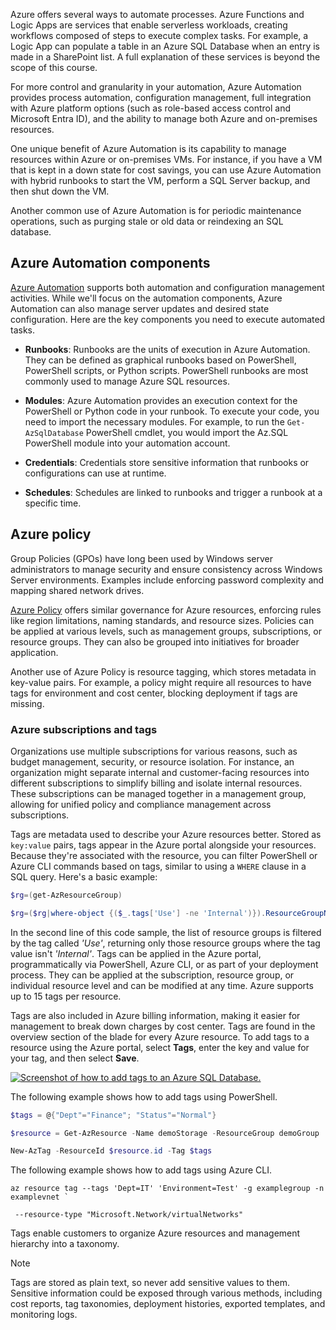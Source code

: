 Azure offers several ways to automate processes. Azure Functions and Logic Apps are services that enable serverless workloads, creating workflows composed of steps to execute complex tasks. For example, a Logic App can populate a table in an Azure SQL Database when an entry is made in a SharePoint list. A full explanation of these services is beyond the scope of this course.

For more control and granularity in your automation, Azure Automation provides process automation, configuration management, full integration with Azure platform options (such as role-based access control and Microsoft Entra ID), and the ability to manage both Azure and on-premises resources.

One unique benefit of Azure Automation is its capability to manage resources within Azure or on-premises VMs. For instance, if you have a VM that is kept in a down state for cost savings, you can use Azure Automation with hybrid runbooks to start the VM, perform a SQL Server backup, and then shut down the VM.

Another common use of Azure Automation is for periodic maintenance operations, such as purging stale or old data or reindexing an SQL database.

## Azure Automation components

[Azure Automation](/azure/automation/overview?azure-portal=true) supports both automation and configuration management activities. While we'll focus on the automation components, Azure Automation can also manage server updates and desired state configuration. Here are the key components you need to execute automated tasks.

- **Runbooks**: Runbooks are the units of execution in Azure Automation. They can be defined as graphical runbooks based on PowerShell, PowerShell scripts, or Python scripts. PowerShell runbooks are most commonly used to manage Azure SQL resources.

- **Modules**: Azure Automation provides an execution context for the PowerShell or Python code in your runbook. To execute your code, you need to import the necessary modules. For example, to run the `Get-AzSqlDatabase` PowerShell cmdlet, you would import the Az.SQL PowerShell module into your automation account.

- **Credentials**: Credentials store sensitive information that runbooks or configurations can use at runtime.

- **Schedules**: Schedules are linked to runbooks and trigger a runbook at a specific time.

## Azure policy

Group Policies (GPOs) have long been used by Windows server administrators to manage security and ensure consistency across Windows Server environments. Examples include enforcing password complexity and mapping shared network drives.

[Azure Policy](/azure/governance/policy/overview?azure-portal=true) offers similar governance for Azure resources, enforcing rules like region limitations, naming standards, and resource sizes. Policies can be applied at various levels, such as management groups, subscriptions, or resource groups. They can also be grouped into initiatives for broader application.

Another use of Azure Policy is resource tagging, which stores metadata in key-value pairs. For example, a policy might require all resources to have tags for environment and cost center, blocking deployment if tags are missing.

### Azure subscriptions and tags

Organizations use multiple subscriptions for various reasons, such as budget management, security, or resource isolation. For instance, an organization might separate internal and customer-facing resources into different subscriptions to simplify billing and isolate internal resources. These subscriptions can be managed together in a management group, allowing for unified policy and compliance management across subscriptions.

Tags are metadata used to describe your Azure resources better. Stored as `key:value` pairs, tags appear in the Azure portal alongside your resources. Because they're associated with the resource, you can filter PowerShell or Azure CLI commands based on tags, similar to using a `WHERE` clause in a SQL query. Here's a basic example:

```powershell
$rg=(get-AzResourceGroup)

$rg=($rg|where-object {($_.tags['Use'] -ne 'Internal')}).ResourceGroupName
```

In the second line of this code sample, the list of resource groups is filtered by the tag called *'Use'*, returning only those resource groups where the tag value isn't *'Internal'*. Tags can be applied in the Azure portal, programmatically via PowerShell, Azure CLI, or as part of your deployment process. They can be applied at the subscription, resource group, or individual resource level and can be modified at any time. Azure supports up to 15 tags per resource.

Tags are also included in Azure billing information, making it easier for management to break down charges by cost center. Tags are found in the overview section of the blade for every Azure resource. To add tags to a resource using the Azure portal, select **Tags**, enter the key and value for your tag, and then select **Save**.

[![Screenshot of how to add tags to an Azure SQL Database.](../media/module-66-automation-final-17.png)](../media/module-66-automation-final-17.png#lightbox)

The following example shows how to add tags using PowerShell.

```powershell
$tags = @{"Dept"="Finance"; "Status"="Normal"}

$resource = Get-AzResource -Name demoStorage -ResourceGroup demoGroup

New-AzTag -ResourceId $resource.id -Tag $tags
```

The following example shows how to add tags using Azure CLI.

```azurecli
az resource tag --tags 'Dept=IT' 'Environment=Test' -g examplegroup -n examplevnet `

 --resource-type "Microsoft.Network/virtualNetworks"
```

Tags enable customers to organize Azure resources and management hierarchy into a taxonomy.

>[!NOTE]
> Tags are stored as plain text, so never add sensitive values to them. Sensitive information could be exposed through various methods, including cost reports, tag taxonomies, deployment histories, exported templates, and monitoring logs.
